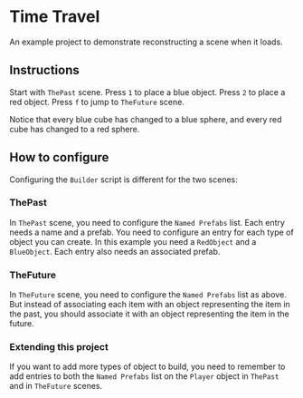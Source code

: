 # Time Travel

An example project to demonstrate reconstructing a scene when it loads.

## Instructions

Start with `ThePast` scene. Press `1` to place a blue object. Press `2` to place a red object. Press `f` to jump to `TheFuture` scene.

Notice that every blue cube has changed to a blue sphere, and every red cube has changed to a red sphere.

## How to configure

Configuring the `Builder` script is different for the two scenes:

### ThePast

In `ThePast` scene, you need to configure the `Named Prefabs` list. Each entry needs a name and a prefab. You need to configure an entry for each type of object you can create. In this example you need a `RedObject` and a `BlueObject`. Each entry also needs an associated prefab.

### TheFuture

In `TheFuture` scene, you need to configure the `Named Prefabs` list as above. But instead of associating each item with an object representing the item in the past, you should associate it with an object representing the item in the future.

### Extending this project

If you want to add more types of object to build, you need to remember to add entries to both the `Named Prefabs` list on the `Player` object in `ThePast` and in `TheFuture` scenes.
